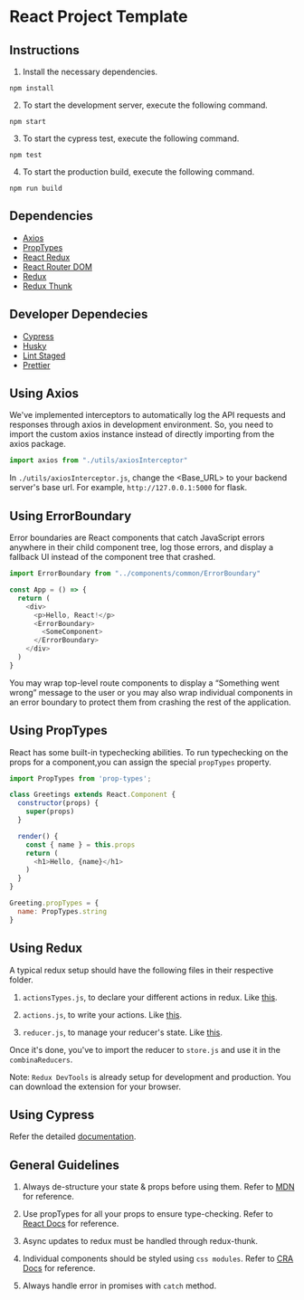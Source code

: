 # React Project Template

## Instructions

1. Install the necessary dependencies.

```
npm install
```

2. To start the development server, execute the following command.

```
npm start
```

3. To start the cypress test, execute the following command.

```
npm test
```

4. To start the production build, execute the following command.

```
npm run build
```


## Dependencies

- [Axios](https://github.com/axios/axios)
- [PropTypes](https://github.com/facebook/prop-types)
- [React Redux](https://github.com/reduxjs/react-redux)
- [React Router DOM](https://github.com/ReactTraining/react-router/tree/master/packages/react-router-dom)
- [Redux](https://github.com/reduxjs/redux)
- [Redux Thunk](https://github.com/reduxjs/redux-thunk)

## Developer Dependecies

- [Cypress](https://github.com/cypress-io/cypress)
- [Husky](https://github.com/typicode/husky)
- [Lint Staged](https://github.com/okonet/lint-staged)
- [Prettier](https://github.com/prettier/prettier)

## Using Axios

We've implemented interceptors to automatically log the API requests and responses through axios in development environment. So, you need to import the custom axios instance instead of directly importing from the axios package.

```js
import axios from "./utils/axiosInterceptor"
```

In `./utils/axiosInterceptor.js`, change the <Base_URL> to your backend server's base url. For example, `http://127.0.0.1:5000` for flask.

## Using ErrorBoundary

Error boundaries are React components that catch JavaScript errors anywhere in their child component tree, log those errors, and display a fallback UI instead of the component tree that crashed. 

```js
import ErrorBoundary from "../components/common/ErrorBoundary"

const App = () => {
  return (
    <div>
      <p>Hello, React!</p>
      <ErrorBoundary>
        <SomeComponent>
      </ErrorBoundary>
    </div>
  )
}
```

You may wrap top-level route components to display a “Something went wrong” message to the user or you may also wrap individual components in an error boundary to protect them from crashing the rest of the application.

## Using PropTypes

React has some built-in typechecking abilities. To run typechecking on the props for a component,you can assign the special `propTypes` property.

```js
import PropTypes from 'prop-types';

class Greetings extends React.Component {
  constructor(props) {
    super(props)
  }

  render() {
    const { name } = this.props 
    return (
      <h1>Hello, {name}</h1>
    )
  }
} 

Greeting.propTypes = {
  name: PropTypes.string
}
```

## Using Redux

A typical redux setup should have the following files in their respective folder.

1. `actionsTypes.js`, to declare your different actions in redux. Like [this](src/redux/authentication/actionTypes.js).

2. `actions.js`, to write your actions. Like [this](src/redux/authentication/actions.js).

3. `reducer.js`, to manage your reducer's state. Like [this](src/redux/authentication/reducer.js).

Once it's done, you've to import the reducer to `store.js` and use it in the `combinaReducers`.

Note: `Redux DevTools` is already setup for development and production. You can download the extension for your browser.

## Using Cypress

Refer the detailed [documentation](docs/cypress.md).

## General Guidelines

1. Always de-structure your state & props before using them. Refer to [MDN](https://developer.mozilla.org/en-US/docs/Web/JavaScript/Reference/Operators/Destructuring_assignment) for reference.

2. Use propTypes for all your props to ensure type-checking. Refer to [React Docs](https://reactjs.org/docs/typechecking-with-proptypes.html) for reference.

3. Async updates to redux must be handled through redux-thunk.

4. Individual components should be styled using `css modules`. Refer to [CRA Docs](https://create-react-app.dev/docs/adding-a-css-modules-stylesheet/) for reference.

5. Always handle error in promises with `catch` method.